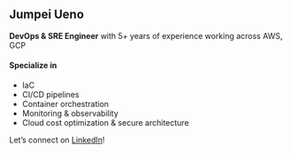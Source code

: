 ## Jumpei Ueno

**DevOps & SRE Engineer** with 5+ years of experience working across AWS, GCP

#### Specialize in
- IaC
- CI/CD pipelines
- Container orchestration
- Monitoring & observability
- Cloud cost optimization & secure architecture

Let’s connect on [LinkedIn](https://www.linkedin.com/in/your-profile)!  
